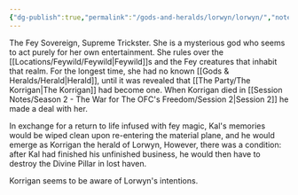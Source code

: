 ```yaml
---
{"dg-publish":true,"permalink":"/gods-and-heralds/lorwyn/lorwyn/","noteIcon":"","created":"2024-10-04T18:56:49.435+01:00","updated":"2024-12-31T21:35:55.368+00:00"}
---
```


The Fey Sovereign, Supreme Trickster. She is a mysterious god who seems to act purely for her own entertainment. She rules over the [[Locations/Feywild/Feywild\|Feywild]]s and the Fey creatures that inhabit that realm. For the longest time, she had no known [[Gods & Heralds/Herald\|Herald]], until it was revealed that [[The Party/The Korrigan\|The Korrigan]] had become one. When Korrigan died in [[Session Notes/Season 2 - The War for The OFC's Freedom/Session 2\|Session 2]] he made a deal with her. 

In exchange for a return to life infused with fey magic, Kal's memories would be wiped clean upon re-entering the material plane, and he would emerge as Korrigan the herald of Lorwyn, However, there was a condition: after Kal had finished his unfinished business, he would then have to destroy the Divine Pillar in lost haven.

Korrigan seems to be aware of Lorwyn's intentions.